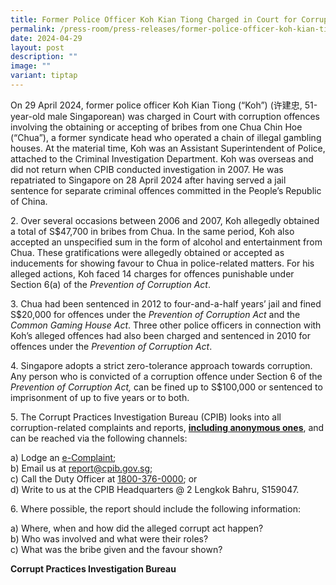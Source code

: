 ```yaml
---
title: Former Police Officer Koh Kian Tiong Charged in Court for Corruption
permalink: /press-room/press-releases/former-police-officer-koh-kian-tiong-charged-in-court-for-corruption/
date: 2024-04-29
layout: post
description: ""
image: ""
variant: tiptap
---
```

<p>On 29 April 2024, former police officer Koh Kian Tiong (“Koh”) (许建忠, 51-year-old
male Singaporean) was charged in Court with corruption offences involving
the obtaining or accepting of bribes from one Chua Chin Hoe (“Chua”), a
former syndicate head who operated a chain of illegal gambling houses.
At the material time, Koh was an Assistant Superintendent of Police, attached
to the Criminal Investigation Department. Koh was overseas and did not
return when CPIB conducted investigation in 2007. He was repatriated to
Singapore on 28 April 2024 after having served a jail sentence for separate
criminal offences committed in the People’s Republic of China.</p>
<p></p>
<p>2. Over several occasions between 2006 and 2007, Koh allegedly obtained
a total of S$47,700 in bribes from Chua. In the same period, Koh also accepted
an unspecified sum in the form of alcohol and entertainment from Chua.
These gratifications were allegedly obtained or accepted as inducements
for showing favour to Chua in police-related matters. For his alleged actions,
Koh faced 14 charges for offences punishable under Section 6(a) of the <em>Prevention of Corruption Act</em>.</p>
<p></p>
<p>3.&nbsp;Chua had been sentenced in 2012 to four-and-a-half years’ jail
and fined S$20,000 for offences under the <em>Prevention of Corruption Act </em>and
the <em>Common Gaming House Act</em>. Three other police officers in connection
with Koh’s alleged offences had also been charged and sentenced in 2010
for offences under the <em>Prevention of Corruption Act</em>.</p>
<p></p>
<p>4. Singapore adopts a strict zero-tolerance approach towards corruption.
Any person who is convicted of a corruption offence under Section 6 of
the <em>Prevention of Corruption Act,</em> can be fined up to S$100,000 or
sentenced to imprisonment of up to five years or to both.</p>
<p></p>
<p>5. The Corrupt Practices Investigation Bureau (CPIB) looks into all corruption-related
complaints and reports, <strong><u>including anonymous ones</u></strong>,
and can be reached via the following channels:</p>
<p>a) Lodge an <a href="https://www.cpib.gov.sg/e-services/e-complaint-for-corrupt-conduct/" rel="noopener noreferrer nofollow" target="_blank"><u>e-Complaint</u></a>;
<br>b) Email us at <a href="mailto:report@cpib.gov.sg" rel="noopener noreferrer nofollow" target="_blank"><u>report@cpib.gov.sg</u></a>;&nbsp;
<br>c) Call the Duty Officer at <a href="tel:1800-376-0000" rel="noopener noreferrer nofollow" target="_blank"><u>1800-376-0000</u></a>; or
<br>d) Write to us at the CPIB Headquarters @ 2 Lengkok Bahru, S159047.</p>
<p></p>
<p>6. Where possible, the report should include the following information:</p>
<p>a) Where, when and how did the alleged corrupt act happen?
<br>b) Who was involved and what were their roles?
<br>c) What was the bribe given and the favour shown?</p>
<p><strong>Corrupt Practices Investigation Bureau</strong>
</p>